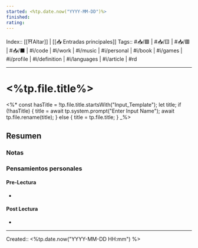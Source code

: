 ```yaml
---
started: <%tp.date.now("YYYY-MM-DD")%>
finished: 
rating:
---
```

Index:: [[⛩️Altar]] | [[📥 Entradas principales]]
Tags:: #📥/🟩 | #📥/🟨 | #📥/🟥 | #📥/⬛ | #i/code | #i/work | #i/music | #i/personal | #i/book | #i/games | #i/profile | #i/definition | #i/languages | #i/article | #rd

---------------------
# <%tp.file.title%>
<%*
const hasTitle = !tp.file.title.startsWith("Input_Template");
let title;
if (!hasTitle) {
	title = await tp.system.prompt("Enter Input Name");
	await tp.file.rename(title);
} else {
	title = tp.file.title;
}
_%>


## Resumen
### Notas

### Pensamientos personales
#### Pre-Lectura
- 
#### Post Lectura
- 

------------------

Created:: <%tp.date.now("YYYY-MM-DD HH:mm") %>
